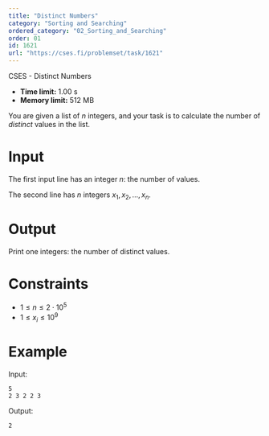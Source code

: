 ```yaml
---
title: "Distinct Numbers"
category: "Sorting and Searching"
ordered_category: "02_Sorting_and_Searching"
order: 01
id: 1621
url: "https://cses.fi/problemset/task/1621"
---
```


CSES - Distinct Numbers

  * **Time limit:** 1.00 s
  * **Memory limit:** 512 MB

You are given a list of $n$ integers, and your task is to calculate the number
of _distinct_ values in the list.

# Input

The first input line has an integer $n$: the number of values.

The second line has $n$ integers $x_1,x_2,\dots,x_n$.

# Output

Print one integers: the number of distinct values.

# Constraints

  * $1 \le n \le 2 \cdot 10^5$
  * $1 \le x_i \le 10^9$

# Example

Input:

    
    
    5
    2 3 2 2 3
    

Output:

    
    
    2
    

